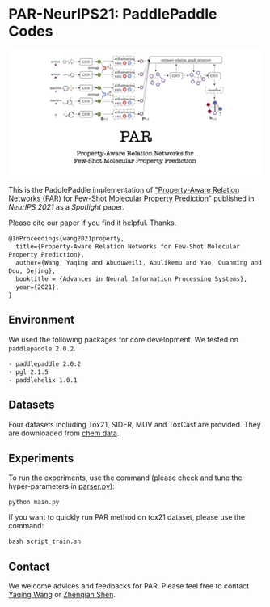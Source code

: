 # PAR-NeurIPS21: PaddlePaddle Codes

<p align="center"><img src="PAR-thumbnail.png" alt="logo" width="600px" />

This is the PaddlePaddle implementation of ["Property-Aware Relation Networks (PAR) for Few-Shot Molecular Property Prediction"](https://papers.nips.cc/paper/2021/hash/91bc333f6967019ac47b49ca0f2fa757-Abstract.html) published in *NeurIPS 2021* as a *Spotlight* paper. 

Please cite our paper if you find it helpful. Thanks. 
```
@InProceedings{wang2021property,
  title={Property-Aware Relation Networks for Few-Shot Molecular Property Prediction},
  author={Wang, Yaqing and Abuduweili, Abulikemu and Yao, Quanming and Dou, Dejing},
  booktitle = {Advances in Neural Information Processing Systems},
  year={2021},
}
```

## Environment  

We used the following packages for core development. We tested on `paddlepaddle 2.0.2`.

```
- paddlepaddle 2.0.2
- pgl 2.1.5
- paddlehelix 1.0.1
```

## Datasets 

Four datasets including Tox21, SIDER, MUV and ToxCast are provided. They are downloaded from [chem data](http://snap.stanford.edu/gnn-pretrain/data/chem_dataset.zip).

## Experiments

To run the experiments, use the command (please check and tune the hyper-parameters in [parser.py](parser.py)):

```
python main.py
```

If you want to quickly run PAR method on tox21 dataset, please use the command:

```
bash script_train.sh
```



## Contact
We welcome advices and feedbacks for PAR. Please feel free to contact [Yaqing Wang](mailto:wangyaqing01@baidu.com) or [Zhenqian Shen](mailto:shenzhenqian@baidu.com).